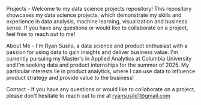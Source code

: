 Projects - 
Welcome to my data science projects repository! 
This repository showcases my data science projects, which demonstrate my skills and experience in data analysis, machine learning, visualization and business sense. 
If you have any questions or would like to collaborate on a project, feel free to reach out to me!

About Me - 
I'm Ryan Susilo, a data science and product enthusiast with a passion for using data to gain insights and deliver business value. 
I'm currently pursuing my Master's in Applied Analytics at Columbia University and I'm seeking data and product internships for the summer of 2025.
My particular interests lie in product analytics, where I can use data to influence product strategy and provide value to the business!

Contact - 
If you have any questions or would like to collaborate on a project, please don't hesitate to reach out to me at ryansusilo1@gmail.com
